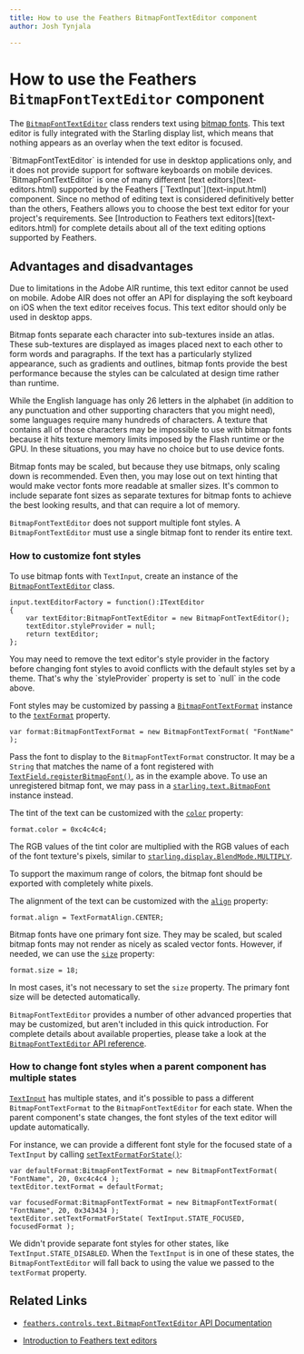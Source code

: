 ```yaml
---
title: How to use the Feathers BitmapFontTextEditor component  
author: Josh Tynjala

---
```

# How to use the Feathers `BitmapFontTextEditor` component

The [`BitmapFontTextEditor`](../api-reference/feathers/controls/text/BitmapFontTextEditor.html) class renders text using [bitmap fonts](http://wiki.starling-framework.org/manual/displaying_text#bitmap_fonts). This text editor is fully integrated with the Starling display list, which means that nothing appears as an overlay when the text editor is focused.

<aside class="warn">`BitmapFontTextEditor` is intended for use in desktop applications only, and it does not provide support for software keyboards on mobile devices.</aside>

<aside class="info">`BitmapFontTextEditor` is one of many different [text editors](text-editors.html) supported by the Feathers [`TextInput`](text-input.html) component. Since no method of editing text is considered definitively better than the others, Feathers allows you to choose the best text editor for your project's requirements. See [Introduction to Feathers text editors](text-editors.html) for complete details about all of the text editing options supported by Feathers.</aside>

## Advantages and disadvantages

Due to limitations in the Adobe AIR runtime, this text editor cannot be used on mobile. Adobe AIR does not offer an API for displaying the soft keyboard on iOS when the text editor receives focus. This text editor should only be used in desktop apps.

Bitmap fonts separate each character into sub-textures inside an atlas. These sub-textures are displayed as images placed next to each other to form words and paragraphs. If the text has a particularly stylized appearance, such as gradients and outlines, bitmap fonts provide the best performance because the styles can be calculated at design time rather than runtime.

While the English language has only 26 letters in the alphabet (in addition to any punctuation and other supporting characters that you might need), some languages require many hundreds of characters. A texture that contains all of those characters may be impossible to use with bitmap fonts because it hits texture memory limits imposed by the Flash runtime or the GPU. In these situations, you may have no choice but to use device fonts.

Bitmap fonts may be scaled, but because they use bitmaps, only scaling down is recommended. Even then, you may lose out on text hinting that would make vector fonts more readable at smaller sizes. It's common to include separate font sizes as separate textures for bitmap fonts to achieve the best looking results, and that can require a lot of memory.

`BitmapFontTextEditor` does not support multiple font styles. A `BitmapFontTextEditor` must use a single bitmap font to render its entire text.

### How to customize font styles

To use bitmap fonts with `TextInput`, create an instance of the [`BitmapFontTextEditor`](../api-reference/feathers/controls/text/BitmapFontTextEditor.html) class.

``` code
input.textEditorFactory = function():ITextEditor
{
	var textEditor:BitmapFontTextEditor = new BitmapFontTextEditor();
	textEditor.styleProvider = null;
	return textEditor;
};
```

<aside class="info">You may need to remove the text editor's style provider in the factory before changing font styles to avoid conflicts with the default styles set by a theme. That's why the `styleProvider` property is set to `null` in the code above.</aside>

Font styles may be customized by passing a [`BitmapFontTextFormat`](../api-reference/feathers/text/BitmapFontTextFormat.html) instance to the [`textFormat`](../api-reference/feathers/controls/text/BitmapFontTextRenderer.html#textFormat) property.

``` code
var format:BitmapFontTextFormat = new BitmapFontTextFormat( "FontName" );
```

Pass the font to display to the `BitmapFontTextFormat` constructor. It may be a `String` that matches the name of a font registered with [`TextField.registerBitmapFont()`](http://doc.starling-framework.org/core/starling/text/TextField.html#registerBitmapFont()), as in the example above. To use an unregistered bitmap font, we may pass in a [`starling.text.BitmapFont`](http://doc.starling-framework.org/core/starling/text/BitmapFont.html) instance instead.

The tint of the text can be customized with the [`color`](../api-reference/feathers/text/BitmapFontTextFormat.html#color) property:

``` code
format.color = 0xc4c4c4;
```

The RGB values of the tint color are multiplied with the RGB values of each of the font texture's pixels, similar to [`starling.display.BlendMode.MULTIPLY`](http://doc.starling-framework.org/current/starling/display/BlendMode.html#MULTIPLY).

<aside class="info">To support the maximum range of colors, the bitmap font should be exported with completely white pixels.</aside>

The alignment of the text can be customized with the [`align`](../api-reference/feathers/text/BitmapFontTextFormat.html#align) property:

``` code
format.align = TextFormatAlign.CENTER;
```

Bitmap fonts have one primary font size. They may be scaled, but scaled bitmap fonts may not render as nicely as scaled vector fonts. However, if needed, we can use the [`size`](../api-reference/feathers/text/BitmapFontTextFormat.html#size) property:

``` code
format.size = 18;
```

In most cases, it's not necessary to set the `size` property. The primary font size will be detected automatically.

`BitmapFontTextEditor` provides a number of other advanced properties that may be customized, but aren't included in this quick introduction. For complete details about available properties, please take a look at the [`BitmapFontTextEditor` API reference](../api-reference/feathers/controls/text/BitmapFontTextEditor.html).

### How to change font styles when a parent component has multiple states

[`TextInput`](text-input.html) has multiple states, and it's possible to pass a different `BitmapFontTextFormat` to the `BitmapFontTextEditor` for each state. When the parent component's state changes, the font styles of the text editor will update automatically.

For instance, we can provide a different font style for the focused state of a `TextInput` by calling [`setTextFormatForState()`](../api-reference/feathers/controls/text/BitmapFontTextEditor.html#setTextFormatForState()):

```code
var defaultFormat:BitmapFontTextFormat = new BitmapFontTextFormat( "FontName", 20, 0xc4c4c4 );
textEditor.textFormat = defaultFormat;

var focusedFormat:BitmapFontTextFormat = new BitmapFontTextFormat( "FontName", 20, 0x343434 );
textEditor.setTextFormatForState( TextInput.STATE_FOCUSED, focusedFormat );
```

We didn't provide separate font styles for other states, like `TextInput.STATE_DISABLED`. When the `TextInput` is in one of these states, the `BitmapFontTextEditor` will fall back to using the value we passed to the `textFormat` property.

## Related Links

-   [`feathers.controls.text.BitmapFontTextEditor` API Documentation](../api-reference/feathers/controls/text/BitmapFontTextEditor.html)

-   [Introduction to Feathers text editors](text-editors.html)